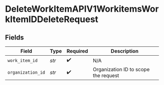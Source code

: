 # DeleteWorkItemAPIV1WorkitemsWorkItemIDDeleteRequest


## Fields

| Field                                | Type                                 | Required                             | Description                          |
| ------------------------------------ | ------------------------------------ | ------------------------------------ | ------------------------------------ |
| `work_item_id`                       | *str*                                | :heavy_check_mark:                   | N/A                                  |
| `organization_id`                    | *str*                                | :heavy_check_mark:                   | Organization ID to scope the request |